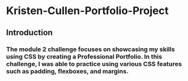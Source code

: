 # Kristen-Cullen-Portfolio-Project
## Introduction
### The module 2 challenge focuses on showcasing my skills using CSS by creating a Professional Portfolio. In this challenge, I was able to practice using various CSS features such as padding, flexboxes, and margins.
